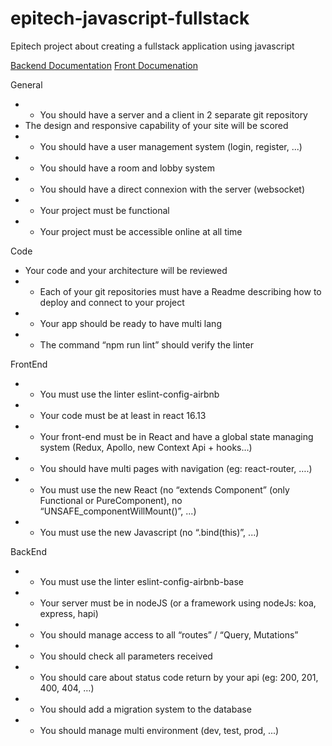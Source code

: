# epitech-javascript-fullstack
Epitech project about creating a fullstack application using javascript

[Backend Documentation](/back)
[Front Documenation](/front)

General
- * You should have a server and a client in 2 separate git repository
- The design and responsive capability of your site will be scored
- * You should have a user management system (login, register, ...)
- * You should have a room and lobby system
- * You should have a direct connexion with the server (websocket)
- * Your project must be functional
- * Your project must be accessible online at all time

Code
- Your code and your architecture will be reviewed
- * Each of your git repositories must have a Readme describing how to deploy and connect to your project
- * Your app should be ready to have multi lang
- * The command “npm run lint” should verify the linter

FrontEnd
- * You must use the linter eslint-config-airbnb
- * Your code must be at least in react 16.13
- * Your front-end must be in React and have a global state managing system (Redux, Apollo, new Context Api + hooks…)
- * You should have multi pages with navigation (eg: react-router, ….)
- * You must use the new React (no “extends Component” (only Functional or PureComponent), no “UNSAFE_componentWillMount()”, ...)
- * You must use the new Javascript (no “.bind(this)”, ...)

BackEnd
- * You must use the linter eslint-config-airbnb-base
- * Your server must be in nodeJS (or a framework using nodeJs: koa, express, hapi)
- * You should manage access to all “routes” / “Query, Mutations”
- * You should check all parameters received
- * You should care about status code return by your api (eg: 200, 201, 400, 404, …)
- * You should add a migration system to the database
- * You should manage multi environment (dev, test, prod, ...)
